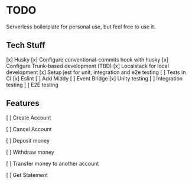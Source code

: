# TODO

Serverless boilerplate for personal use, but feel free to use it.

## Tech Stuff

[x] Husky
[x] Configure conventional-commits hook with husky
[x] Configure Trunk-based development (TBD)
[x] Localstack for local development
[x] Setup jest for unit, integration and e2e testing
[ ] Tests in CI
[x] Eslint
[ ] Add Middy
[ ] Event Bridge
[x] Unity testing
[ ] Integration testing
[ ] E2E testing

## Features

[ ] Create Account

[ ] Cancel Account

[ ] Deposit money

[ ] Withdraw money

[ ] Transfer money to another account

[ ] Get Statement
